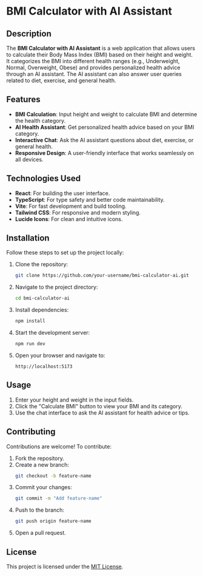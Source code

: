 # BMI Calculator with AI Assistant

## Description
The **BMI Calculator with AI Assistant** is a web application that allows users to calculate their Body Mass Index (BMI) based on their height and weight. It categorizes the BMI into different health ranges (e.g., Underweight, Normal, Overweight, Obese) and provides personalized health advice through an AI assistant. The AI assistant can also answer user queries related to diet, exercise, and general health.

## Features
- **BMI Calculation**: Input height and weight to calculate BMI and determine the health category.
- **AI Health Assistant**: Get personalized health advice based on your BMI category.
- **Interactive Chat**: Ask the AI assistant questions about diet, exercise, or general health.
- **Responsive Design**: A user-friendly interface that works seamlessly on all devices.

## Technologies Used
- **React**: For building the user interface.
- **TypeScript**: For type safety and better code maintainability.
- **Vite**: For fast development and build tooling.
- **Tailwind CSS**: For responsive and modern styling.
- **Lucide Icons**: For clean and intuitive icons.

## Installation

Follow these steps to set up the project locally:

1. Clone the repository:
   ```bash
   git clone https://github.com/your-username/bmi-calculator-ai.git
   ```

2. Navigate to the project directory:
   ```bash
   cd bmi-calculator-ai
   ```

3. Install dependencies:
   ```bash
   npm install
   ```

4. Start the development server:
   ```bash
   npm run dev
   ```

5. Open your browser and navigate to:
   ```
   http://localhost:5173
   ```

## Usage

1. Enter your height and weight in the input fields.
2. Click the "Calculate BMI" button to view your BMI and its category.
3. Use the chat interface to ask the AI assistant for health advice or tips.

## Contributing

Contributions are welcome! To contribute:

1. Fork the repository.
2. Create a new branch:
   ```bash
   git checkout -b feature-name
   ```
3. Commit your changes:
   ```bash
   git commit -m "Add feature-name"
   ```
4. Push to the branch:
   ```bash
   git push origin feature-name
   ```
5. Open a pull request.

## License
This project is licensed under the [MIT License](LICENSE).
